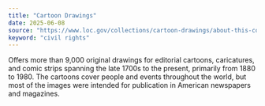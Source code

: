 ```yaml
---
title: "Cartoon Drawings"
date: 2025-06-08
source: "https://www.loc.gov/collections/cartoon-drawings/about-this-collection/"
keyword: "civil rights"
---
```


Offers more than 9,000 original drawings for editorial cartoons, caricatures, and comic strips spanning the late 1700s to the present, primarily from 1880 to 1980. The cartoons cover people and events throughout the world, but most of the images were intended for publication in American newspapers and magazines.

